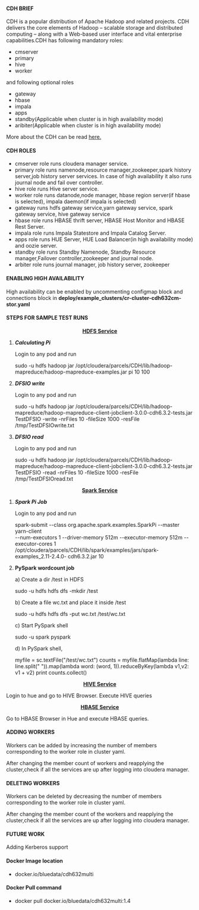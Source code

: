#### CDH BRIEF
CDH is a  popular distribution of Apache Hadoop and related projects. CDH delivers the core elements of Hadoop – scalable storage and distributed computing – along with a Web-based user interface and vital enterprise capabilities.CDH has following mandatory roles:

* cmserver
* primary
* hive
* worker

and following optional roles

* gateway
* hbase
* impala
* apps
* standby(Applicable when cluster is in high availability mode)
* aribiter(Applicable when cluster is in high availability mode)

More about the CDH can be read [here.](https://docs.cloudera.com/documentation/enterprise/6/6.3/topics/cdh_intro.html)

#### CDH ROLES

* cmserver role runs cloudera manager service. 
* primary role runs namenode,resource manager,zookeeper,spark history server,job history server services. In case of high availability it also runs journal node and fail over controller.
* hive role runs Hive server service.
* worker role runs datanode,node manager, hbase region server(if hbase is selected), 
  impala daemon(if  impala is selected)
* gateway runs hdfs gateway service,yarn gateway service, spark gateway service, hive gateway service
* hbase role runs HBASE thrift server, HBASE Host Monitor and HBASE Rest Server.
* impala role runs Impala Statestore and Impala Catalog Server.
* apps role runs HUE Server, HUE Load Balancer(in high availability mode) and oozie server.
* standby role runs Standby Namenode, Standby Resource manager,Failover controller,zookeeper and journal
  node.
* arbiter role runs journal manager, job history server, zookeeper


#### ENABLING HIGH AVAILABILITY

High availability can be enabled by uncommenting configmap block and connections block in <b>deploy/example_clusters/cr-cluster-cdh632cm-stor.yaml</b>
  

#### STEPS FOR SAMPLE TEST RUNS

<p align="center"><b><u>HDFS Service</b></u></p>

 

 1. ***Calculating Pi***
     
    Login to any pod and run
    
      sudo -u hdfs hadoop jar /opt/cloudera/parcels/CDH/lib/hadoop-mapreduce/hadoop-mapreduce-examples.jar pi 10 100
  
 2.  ***DFSIO write***
  
     Login to any pod and run 
     
      sudo -u hdfs hadoop jar /opt/cloudera/parcels/CDH/lib/hadoop-mapreduce/hadoop-mapreduce-client-jobclient-3.0.0-cdh6.3.2-tests.jar TestDFSIO -write -nrFiles 10 -fileSize 1000 -resFile /tmp/TestDFSIOwrite.txt
      
 3. ***DFSIO read***
    
    Login to any pod and run

      sudo -u hdfs hadoop jar /opt/cloudera/parcels/CDH/lib/hadoop-mapreduce/hadoop-mapreduce-client-jobclient-3.0.0-cdh6.3.2-tests.jar TestDFSIO -read -nrFiles 10 -fileSize 1000 -resFile /tmp/TestDFSIOread.txt
 
<p align="center"><b><u>Spark Service</b></u></p>

 1.  ***Spark Pi Job***
  
       Login to any pod and run
       
       spark-submit --class org.apache.spark.examples.SparkPi  --master yarn-client  
       --num-executors 1 --driver-memory 512m  --executor-memory 512m --executor-cores 1    
        /opt/cloudera/parcels/CDH/lib/spark/examples/jars/spark-examples_2.11-2.4.0-
        cdh6.3.2.jar 10
        
2.   **PySpark wordcount job**
   
        a) Create a dir /test in HDFS

        sudo -u hdfs hdfs dfs -mkdir /test

        b) Create a file wc.txt and place it inside /test
        
        sudo -u hdfs hdfs dfs -put wc.txt /test/wc.txt
        
        c) Start PySpark shell
        
        sudo -u spark pyspark

        d) In PySpark shell,
                
        myfile = sc.textFile("/test/wc.txt")
        counts = myfile.flatMap(lambda line: line.split(" ")).map(lambda word: (word, 
        1)).reduceByKey(lambda v1,v2: v1 + v2)
        print counts.collect()

<p align="center"><b><u>HIVE Service</b></u></p>

  Login to hue and go to HIVE Browser. Execute HIVE queries

<p align="center"><b><u>HBASE Service</b></u></b></p>

   Go to HBASE Browser in Hue and execute HBASE queries.

#### ADDING WORKERS

   Workers can be added by increasing the number of members corresponding to the worker role in cluster yaml.

After changing the member count of  workers and reapplying the cluster,check if all the services are up after logging into cloudera manager.

#### DELETING WORKERS

Workers can be deleted by decreasing the number of members corresponding to the worker role in cluster yaml.

After changing the member count of  the workers and reapplying the cluster,check if all the services are up after logging into cloudera manager.


#### FUTURE WORK

Adding Kerberos support


#### Docker Image location

* docker.io/bluedata/cdh632multi

#### Docker Pull command

* docker pull docker.io/bluedata/cdh632multi:1.4

